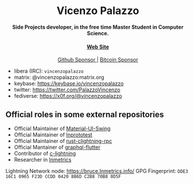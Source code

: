 <div align="center">
  <h1>Vicenzo Palazzo</h1>

  <p>
    <strong>Side Projects developer, in the free time Master Student in Computer Science.</strong>
  </p>

  <p>
  </p>

  <h4>
    <a href="https://vincenzopalazzo.github.io/">Web Site</a>
  </h4>
 
  <a href="https://github.com/sponsors/vincenzopalazzo">
    Github Sponsor
  </a>
  <span>|</span>
  <a href="https://deploy-preview-124--bitcoindevlist.netlify.app/vincenzopalazzo/#vincenzopalazzo">
    Bitcoin Sponsor
  </a>
  
</div>

- libera (IRC): `vincenzopalazzo`
- matrix: @vincenzopalazzo:matrix.org
- keybase: https://keybase.io/vincenzopalazzo
- twitter: https://twitter.com/PalazzoVincenzo
- fediverse: https://x0f.org/@vincenzopalazzo

##  Official roles in some external repositories

- Official Maintainer of [Material-UI-Swing](https://github.com/vincenzopalazzo/material-ui-swing)
- Official Maintainer of [lnprototest](https://github.com/rustyrussell/lnprototest)
- Official Maintainer of [rust-clightning-rpc](https://github.com/laanwj/rust-clightning-rpc)
- Official Mantainer of [graphql-flutter](https://github.com/zino-app/graphql-flutter)
- Contributor of [c-lightning](https://github.com/ElementsProject/lightning)
- Researcher in [lnmetrics](https://github.com/LNOpenMetrics)

Lightning Network node: https://bruce.lnmetrics.info/
GPG Fingerprint: `DDE3 16C1 0965 F23D CCDD 0420 8B6D C2B8 70B8 0D5F`

